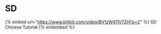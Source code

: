 # SD

{% embed url="https://www.bilibili.com/video/BV1zW411V7ZH?p=2" %}
SD Chinese Tutorial
{% endembed %}
